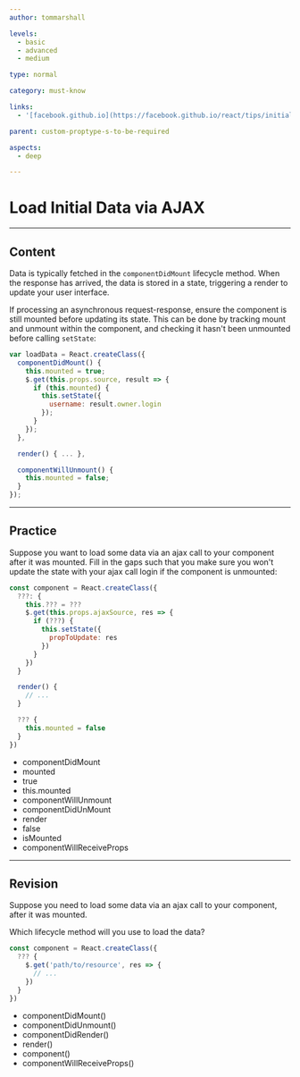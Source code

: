 ```yaml
---
author: tommarshall

levels:
  - basic
  - advanced
  - medium

type: normal

category: must-know

links:
  - '[facebook.github.io](https://facebook.github.io/react/tips/initial-ajax.html){website}'

parent: custom-proptype-s-to-be-required

aspects:
  - deep

---
```

# Load Initial Data via AJAX

---
## Content

Data is typically fetched in the `componentDidMount` lifecycle method. When the response has arrived, the data is stored in a state, triggering a render to update your user interface.

If processing an asynchronous request-response, ensure the component is still mounted before updating its state. This can be done by tracking mount and unmount within the component, and checking it hasn't been unmounted before calling `setState`:

```javascript
var loadData = React.createClass({
  componentDidMount() {
    this.mounted = true;
    $.get(this.props.source, result => {
      if (this.mounted) {
        this.setState({
          username: result.owner.login
        });
      }
    });
  },

  render() { ... },

  componentWillUnmount() {
    this.mounted = false;
  }
});
```

---
## Practice

Suppose you want to load some data via an ajax call to your component after it was mounted. Fill in the gaps such that you make sure you won't update the state with your ajax call login if the component is unmounted:

```javascript
const component = React.createClass({
  ???: {
    this.??? = ???
    $.get(this.props.ajaxSource, res => {
      if (???) {
        this.setState({
          propToUpdate: res
        })
      }
    })
  }

  render() {
    // ...
  }

  ??? {
    this.mounted = false
  }
})
```

* componentDidMount
* mounted
* true
* this.mounted
* componentWillUnmount
* componentDidUnMount
* render
* false
* isMounted
* componentWillReceiveProps

---
## Revision

Suppose you need to load some data via an ajax call to your component, after it was mounted.

Which lifecycle method will you use to load the data?

```javascript
const component = React.createClass({
  ??? {
    $.get('path/to/resource', res => {
      // ...
    })
  }
})
```

* componentDidMount()
* componentDidUnmount()
* componentDidRender()
* render()
* component()
* componentWillReceiveProps()

